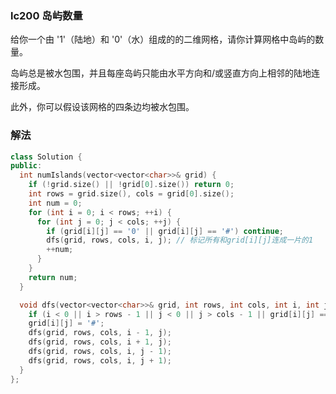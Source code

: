 ### lc200 岛屿数量

给你一个由 '1'（陆地）和 '0'（水）组成的的二维网格，请你计算网格中岛屿的数量。

岛屿总是被水包围，并且每座岛屿只能由水平方向和/或竖直方向上相邻的陆地连接形成。

此外，你可以假设该网格的四条边均被水包围。

### 解法

```cpp
class Solution {
public:
  int numIslands(vector<vector<char>>& grid) {
    if (!grid.size() || !grid[0].size()) return 0;
    int rows = grid.size(), cols = grid[0].size();
    int num = 0;
    for (int i = 0; i < rows; ++i) {
      for (int j = 0; j < cols; ++j) {
        if (grid[i][j] == '0' || grid[i][j] == '#') continue;
        dfs(grid, rows, cols, i, j); // 标记所有和grid[i][j]连成一片的1
        ++num;
      }
    }
    return num;
  }

  void dfs(vector<vector<char>>& grid, int rows, int cols, int i, int j) {
    if (i < 0 || i > rows - 1 || j < 0 || j > cols - 1 || grid[i][j] == '0' || grid[i][j] == '#') return;
    grid[i][j] = '#';
    dfs(grid, rows, cols, i - 1, j);
    dfs(grid, rows, cols, i + 1, j);
    dfs(grid, rows, cols, i, j - 1);
    dfs(grid, rows, cols, i, j + 1); 
  }
};
```

